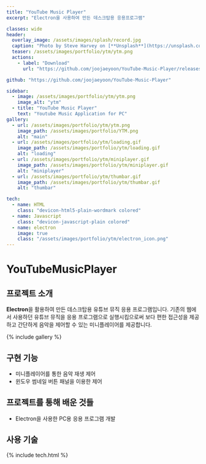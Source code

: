 ```yaml
---
title: "YouTube Music Player"
excerpt: "Electron을 사용하여 만든 데스크탑용 응용프로그램"

classes: wide
header:
  overlay_image: /assets/images/splash/record.jpg
  caption: "Photo by Steve Harvey on [**Unsplash**](https://unsplash.com)"
  teaser: /assets/images/portfolio/ytm/ytm.png
  actions:
    - label: "Download"
      url: "https://github.com/joojaeyoon/YouTube-Music-Player/releases"

github: "https://github.com/joojaeyoon/YouTube-Music-Player"

sidebar:
  - image: /assets/images/portfolio/ytm/ytm.png
    image_alt: "ytm"
  - title: "YouTube Music Player"
    text: "Youtube Music Application for PC"
gallery:
  - url: /assets/images/portfolio/ytm/ytm.png
    image_path: /assets/images/portfolio/YTM.png
    alt: "main"
  - url: /assets/images/portfolio/ytm/loading.gif
    image_path: /assets/images/portfolio/ytm/loading.gif
    alt: "loading"
  - url: /assets/images/portfolio/ytm/miniplayer.gif
    image_path: /assets/images/portfolio/ytm/miniplayer.gif
    alt: "miniplayer"
  - url: /assets/images/portfolio/ytm/thumbar.gif
    image_path: /assets/images/portfolio/ytm/thumbar.gif
    alt: "thumbar"

tech:
  - name: HTML
    class: "devicon-html5-plain-wordmark colored"
  - name: Javascript
    class: "devicon-javascript-plain colored"
  - name: electron
    image: true
    class: "/assets/images/portfolio/ytm/electron_icon.png"
---
```


# YouTubeMusicPlayer

## 프로젝트 소개

**Electron**을 활용하여 만든 데스크탑용 유튜브 뮤직 응용 프로그램입니다. 기존의 웹에서 사용하던 유튜브 뮤직을 응용 프로그램으로 실행시킴으로써 보다 편한 접근성을 제공하고 간단하게 음악을 제어할 수 있는 미니플레이어를 제공합니다.

{% include gallery %}

## 구현 기능

- 미니플레이어를 통한 음악 재생 제어
- 윈도우 썸네일 버튼 패널을 이용한 제어

## 프로젝트를 통해 배운 것들

<p>
    <ul>
        <li>Electron을 사용한 PC용 응용 프로그램 개발</li>
    </ul>
</p>

## 사용 기술

{% include tech.html %}
